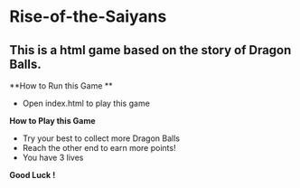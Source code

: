 # Rise-of-the-Saiyans
## This is a html game based on the story of Dragon Balls.

**How to Run this Game **
- Open index.html to play this game

**How to Play this Game**

- Try your best to collect more Dragon Balls
- Reach the other end to earn more points!
- You have 3 lives



**Good Luck !**
